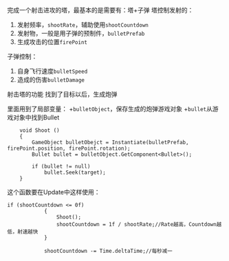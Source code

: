 完成一个射击进攻的塔，最基本的是需要有：塔+子弹
塔控制发射的：
1. 发射频率，`shootRate`，辅助使用`shootCountdown`
1. 发射物，一般是用子弹的预制件，`bulletPrefab`
1. 生成攻击的位置`firePoint`

子弹控制：
1. 自身飞行速度`bulletSpeed`
1. 造成的伤害`bulletDamage`

射击塔的功能
找到了目标以后，生成炮弹

里面用到了局部变量：
+`bulletObject`，保存生成的炮弹游戏对象
+`bullet`从游戏对象中找到Bullet
```CSharp
	void Shoot ()
	{
		GameObject bulletObejct = Instantiate(bulletPrefab, firePoint.position, firePoint.rotation);
		Bullet bullet = bulletObject.GetComponent<Bullet>();

		if (bullet != null)
			bullet.Seek(target);
	}
```

这个函数要在Update中这样使用：

```
if (shootCountdown <= 0f)
			{
				Shoot();
				shootCountdown = 1f / shootRate;//Rate越高，Countdown越低，射速越快
			}

			shootCountdown -= Time.deltaTime;//每秒减一
```